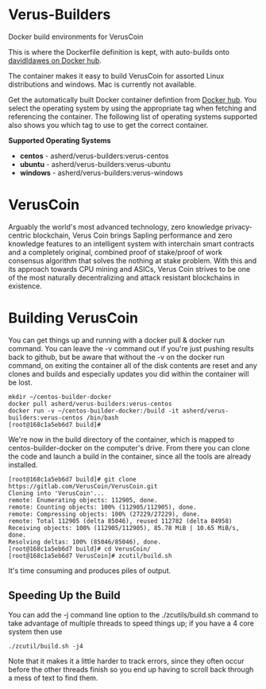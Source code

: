 # Verus-Builders
Docker build environments for VerusCoin

This is where the Dockerfile definition is kept, with auto-builds onto [davidldawes on Docker hub](https://hub.docker.com/r/davidldawes/verus-builders).

The container makes it easy to build VerusCoin for assorted Linux distributions and windows. Mac is currently not available.

Get the automatically built Docker container defintion from [Docker hub](https://hub.docker.com/r/davidldawes/verus-builders). You select the operating system by using the appropriate tag when fetching and referencing the container. The following list of operating systems supported also shows you which tag to use to get the correct container.

**Supported Operating Systems**
* **centos** - asherd/verus-builders:verus-centos 
* **ubuntu** - asherd/verus-builders:verus-ubuntu 
* **windows** - asherd/verus-builders:verus-windows 

# VerusCoin
Arguably the world's most advanced technology, zero knowledge privacy-centric blockchain, Verus Coin brings Sapling performance and zero knowledge features to an intelligent system with interchain smart contracts and a completely original, combined proof of stake/proof of work consensus algorithm that solves the nothing at stake problem. With this and its approach towards CPU mining and ASICs, Verus Coin strives to be one of the most naturally decentralizing and attack resistant blockchains in existence.

# Building VerusCoin
You can get things up and running with a docker pull & docker run command. You can leave the -v command out if you're just pushing results back to github, but be aware that without the -v on the docker run command, on exiting the container all of the disk contents are reset and any clones and builds and especially updates you did within the container will be lost.

    mkdir ~/centos-builder-docker
    docker pull asherd/verus-builders:verus-centos
    docker run -v ~/centos-builder-docker:/build -it asherd/verus-builders:verus-centos /bin/bash
    [root@168c1a5eb6d7 build]#

We're now in the build directory of the container, which is mapped to centos-builder-docker on the computer's drive. From there you can clone the code and launch a build in the container, since all the tools are already installed.

    [root@168c1a5eb6d7 build]# git clone https://gitlab.com/VerusCoin/VerusCoin.git
    Cloning into 'VerusCoin'...
    remote: Enumerating objects: 112905, done.
    remote: Counting objects: 100% (112905/112905), done.
    remote: Compressing objects: 100% (27229/27229), done.
    remote: Total 112905 (delta 85046), reused 112782 (delta 84958)
    Receiving objects: 100% (112905/112905), 85.78 MiB | 10.65 MiB/s, done.
    Resolving deltas: 100% (85046/85046), done.
    [root@168c1a5eb6d7 build]# cd VerusCoin/
    [root@168c1a5eb6d7 VerusCoin]# zcutil/build.sh

It's time consuming and produces piles of output.

## Speeding Up the Build
You can add the -j command line option to the ./zcutils/build.sh command to take advantage of multiple threads to speed things up; if you have a 4 core system then use

    ./zcutil/build.sh -j4

Note that it makes it a little harder to track errors, since they often occur before the other threads finish so you end up having to scroll back through a mess of text to find them.

